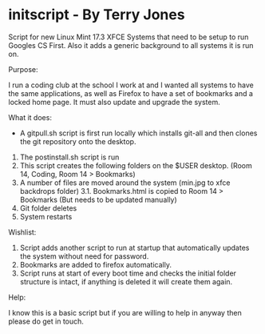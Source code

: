 # initscript - By Terry Jones
Script for new Linux Mint 17.3 XFCE Systems that need to be setup to run Googles CS First. 
Also it adds a generic background to all systems it is run on. 

Purpose:

I run a coding club at the school I work at and I wanted all systems to have the same applications, as well as Firefox to 
have a set of bookmarks and a locked home page. It must also update and upgrade the system.

What it does:

* A gitpull.sh script is first run locally which installs git-all and then clones the git repository onto the desktop.
1. The postinstall.sh script is run 
2. This script creates the following folders on the $USER desktop. (Room 14, Coding, Room 14 > Bookmarks)
3. A number of files are moved around the system (min.jpg to xfce backdrops folder)
3.1. Bookmarks.html is copied to Room 14 > Bookmarks (But needs to be updated manually)
4. Git folder deletes
5. System restarts

Wishlist:

1. Script adds another script to run at startup that automatically updates the system without need for password.
2. Bookmarks are added to firefox automatically.
3. Script runs at start of every boot time and checks the initial folder structure is intact, if anything is deleted it will create them again.

Help:

I know this is a basic script but if you are willing to help in anyway then please do get in touch.

